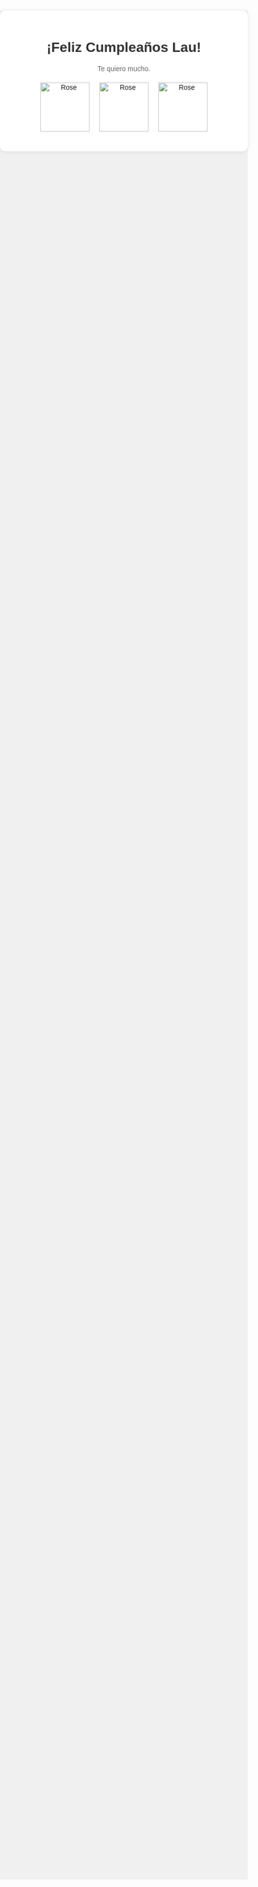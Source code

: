<!DOCTYPE html>
<html lang="es">
<head>
    <meta charset="UTF-8">
    <meta name="viewport" content="width=device-width, initial-scale=1.0">
    <title>Feliz Cumpleaños Lau</title>
    <style>
        body {
            font-family: Arial, sans-serif;
            text-align: center;
            background-color: #f0f0f0;
            margin: 0;
            padding: 0;
        }
        .container {
            max-width: 600px;
            margin: 100px auto;
            padding: 20px;
            background-color: #fff;
            border-radius: 10px;
            box-shadow: 0 0 10px rgba(0, 0, 0, 0.1);
        }
        h1 {
            color: #333;
        }
        p {
            color: #666;
            margin-bottom: 20px;
        }
        .roses {
            display: flex;
            justify-content: center;
            margin-bottom: 20px;
        }
        .rose {
            width: 100px;
            margin: 0 10px;
        }
    </style>
</head>
<body>
    <div class="container">
        <h1>¡Feliz Cumpleaños Lau!</h1>
        <p>Te quiero mucho.</p>
        <div class="roses">
            <img src="https://i.imgur.com/YzF3UvE.png" alt="Rose" class="rose">
            <img src="https://i.imgur.com/YzF3UvE.png" alt="Rose" class="rose">
            <img src="https://i.imgur.com/YzF3UvE.png" alt="Rose" class="rose">
        </div>
    </div>
</body>
</html>
